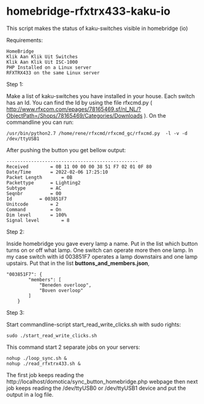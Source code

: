 # homebridge-rfxtrx433-kaku-io
This script makes the status of kaku-switches visible in homebridge (io)  

Requirements:

    HomeBridge
    Klik Aan Klik Uit Switches 
    Klik Aan Klik Uit ISC-1000
    PHP Installed on a Linux server
    RFXTRX433 on the same Linux server

Step 1:

Make a list of kaku-switches you have installed in your house. Each switch has an Id. You can find the Id by using the file rfxcmd.py ( http://www.rfxcom.com/epages/78165469.sf/nl_NL/?ObjectPath=/Shops/78165469/Categories/Downloads ).
On the commandline you can run:

    /usr/bin/python2.7 /home/rene/rfxcmd/rfxcmd_gc/rfxcmd.py  -l -v -d /dev/ttyUSB1

After pushing the button you get bellow output:

    ------------------------------------------------
    Received		= 0B 11 00 00 00 38 51 F7 02 01 0F 80
    Date/Time		= 2022-02-06 17:25:10
    Packet Length		= 0B
    Packettype		= Lighting2
    Subtype			= AC
    Seqnbr			= 00
    Id			= 003851F7
    Unitcode		= 2
    Command			= On
    Dim level		= 100%
    Signal level		= 8

Step 2:

Inside homebridge you gave every lamp a name. Put in the list which button turns on or off what lamp. One switch can operate more then one lamp.
In my case switch with id 003851F7 operates a lamp downstairs and one lamp upstairs.
Put that in the list **buttons_and_members.json**,

    "003851F7": {
            "members": [
                "Beneden overloop", 
                "Boven overloop"
            ]
        }

Step 3:

Start commandline-script start_read_write_clicks.sh with sudo rights:

    sudo ./start_read_write_clicks.sh

This command start 2 separate jobs on your servers:

    nohup ./loop_sync.sh &
    nohup ./read_rfxtrx433.sh & 
        
The first job keeps reading the http://localhost/domotica/sync_button_homebridge.php webpage then next job keeps reading the /dev/ttyUSB0 or /dev/ttyUSB1 device and put the output in a log file. 
